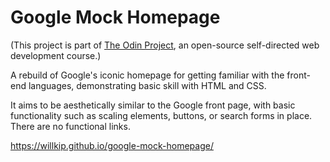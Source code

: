 # Google Mock Homepage

(This project is part of [The Odin Project](https://github.com/TheOdinProject/curriculum), an open-source self-directed web development course.)

A rebuild of Google's iconic homepage for getting familiar with the front-end languages, demonstrating basic skill with HTML and CSS.

It aims to be aesthetically similar to the Google front page, with basic functionality such as scaling elements, buttons, or search forms in place. There are no functional links.

https://willkip.github.io/google-mock-homepage/
